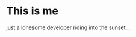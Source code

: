 # This is me

just a lonesome developer riding into the sunset...

<!---
rehaut/rehaut is a ✨ special ✨ repository because its `README.md` (this file) appears on your GitHub profile.
You can click the Preview link to take a look at your changes.
--->
